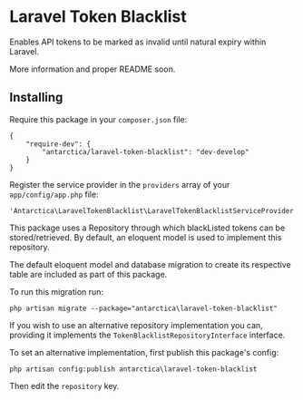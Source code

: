 # Laravel Token Blacklist

Enables API tokens to be marked as invalid until natural expiry within Laravel.

More information and proper README soon.

## Installing

Require this package in your `composer.json` file:

    {
        "require-dev": {
            "antarctica/laravel-token-blacklist": "dev-develop"
        }
    }

Register the service provider in the `providers` array of your `app/config/app.php` file:

    'Antarctica\LaravelTokenBlacklist\LaravelTokenBlacklistServiceProvider',

This package uses a Repository through which blackListed tokens can be stored/retrieved. By default, an eloquent model 
is used to implement this repository.

The default eloquent model and database migration to create its respective table are included as part of this package.

To run this migration run:

    php artisan migrate --package="antarctica\laravel-token-blacklist"

If you wish to use an alternative repository implementation you can, providing it implements the `TokenBlacklistRepositoryInterface` interface.

To set an alternative implementation, first publish this package's config:

    php artisan config:publish antarctica\laravel-token-blacklist

Then edit the `repository` key.